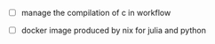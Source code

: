 - [ ] manage the compilation of c in workflow

- [ ] docker image produced by nix for julia and python
